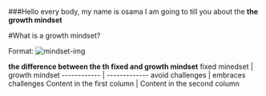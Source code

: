 ###Hello every body, my name is osama I am going to till you about the **the growth mindset**

#What is a growth mindset?

Format: ![mindset-img](https://3kllhk1ibq34qk6sp3bhtox1-wpengine.netdna-ssl.com/wp-content/uploads/NewGrowthMindset2-1120x1400.png)

**the difference between the th fixed and growth mindset**
fixed minedset | growth mindset
------------ | -------------
avoid challenges | embraces challenges
Content in the first column | Content in the second column
